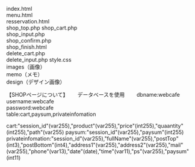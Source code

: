 index.html  
menu.html  
resservation.html  
shop_top.php 
shop_cart.php  
shop_input.php  
shop_confirm.php    
shop_finish.html  
delete_cart.php  
delete_input.php
style.css  
images（画像）  
memo（メモ）  
design（デザイン画像）  


【SHOPページについて】　　
データベースを使用　　
dbname:webcafe  
username:webcafe  
password:webcafe  
table:cart,paysum,privateinfomation  

cart:"session_id"(var255),"product"(var255),"price"(int255),"quaantity"(int255),"path"(var255)
paysum:"session_id"(var255),"paysum"(int255)
privateinfomation:"session_id"(var255),"fullName"(var255),"postTop"(int3),"postBottom"(int4),"address1"(var255),"address2"(var255),"mail"(var255),"phone"(var13),"date"(date),"time"(var11),"ps"(var255),"paysum"(int11)
